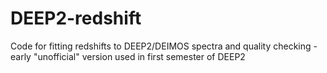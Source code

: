 DEEP2-redshift
==============

Code for fitting redshifts to DEEP2/DEIMOS spectra and quality checking - early "unofficial" version used in first semester of DEEP2
